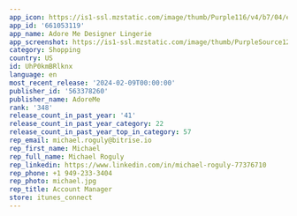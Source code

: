 ```yaml
---
app_icon: https://is1-ssl.mzstatic.com/image/thumb/Purple116/v4/b7/04/e6/b704e6cc-95fd-85ba-6b18-5562b1be815b/AppIcon-0-0-1x_U007epad-0-0-sRGB-85-220.png/1024x1024bb.png
app_id: '661053119'
app_name: Adore Me Designer Lingerie
app_screenshot: https://is1-ssl.mzstatic.com/image/thumb/PurpleSource126/v4/2c/5d/0f/2c5d0f0b-e60f-f9cd-2c32-0202eab5ccea/c076d3d4-9061-460d-8086-e074ae6cb705_Welcome_Offer.png/1242x2208bb.png
category: Shopping
country: US
id: UhP0kmBRlknx
language: en
most_recent_release: '2024-02-09T00:00:00'
publisher_id: '563378260'
publisher_name: AdoreMe
rank: '348'
release_count_in_past_year: '41'
release_count_in_past_year_category: 22
release_count_in_past_year_top_in_category: 57
rep_email: michael.roguly@bitrise.io
rep_first_name: Michael
rep_full_name: Michael Roguly
rep_linkedin: https://www.linkedin.com/in/michael-roguly-77376710
rep_phone: +1 949-233-3404
rep_photo: michael.jpg
rep_title: Account Manager
store: itunes_connect
---
```

